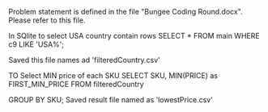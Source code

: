 Problem statement is defined in the file "Bungee Coding Round.docx". Please refer to this file. 

In SQlite to select USA country contain rows SELECT * FROM main WHERE c9 LIKE 'USA%';

Saved this file names ad 'filteredCountry.csv'

TO Select MIN price of each SKU SELECT SKU, MIN(PRICE) as FIRST_MIN_PRICE FROM filteredCountry

GROUP BY SKU; Saved result file named as 'lowestPrice.csv'
